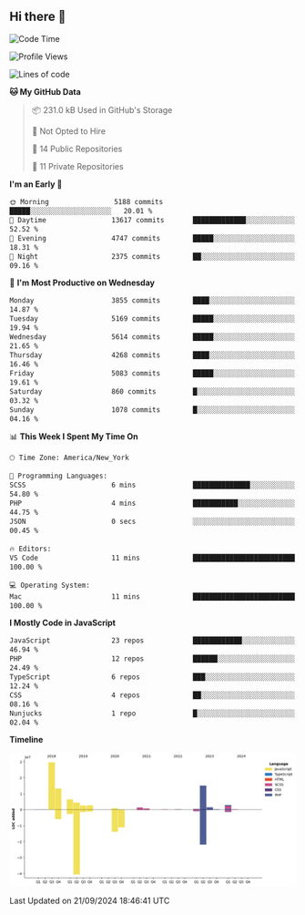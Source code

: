 ## Hi there 👋

<!--START_SECTION:waka-->
![Code Time](http://img.shields.io/badge/Code%20Time-300%20hrs%2023%20mins-blue)

![Profile Views](http://img.shields.io/badge/Profile%20Views-0-blue)

![Lines of code](https://img.shields.io/badge/From%20Hello%20World%20I%27ve%20Written-82.6%20million%20lines%20of%20code-blue)

**🐱 My GitHub Data** 

> 📦 231.0 kB Used in GitHub's Storage 
 > 
> 🚫 Not Opted to Hire
 > 
> 📜 14 Public Repositories 
 > 
> 🔑 11 Private Repositories 
 > 
**I'm an Early 🐤** 

```text
🌞 Morning                5188 commits        █████░░░░░░░░░░░░░░░░░░░░   20.01 % 
🌆 Daytime                13617 commits       █████████████░░░░░░░░░░░░   52.52 % 
🌃 Evening                4747 commits        █████░░░░░░░░░░░░░░░░░░░░   18.31 % 
🌙 Night                  2375 commits        ██░░░░░░░░░░░░░░░░░░░░░░░   09.16 % 
```
📅 **I'm Most Productive on Wednesday** 

```text
Monday                   3855 commits        ████░░░░░░░░░░░░░░░░░░░░░   14.87 % 
Tuesday                  5169 commits        █████░░░░░░░░░░░░░░░░░░░░   19.94 % 
Wednesday                5614 commits        █████░░░░░░░░░░░░░░░░░░░░   21.65 % 
Thursday                 4268 commits        ████░░░░░░░░░░░░░░░░░░░░░   16.46 % 
Friday                   5083 commits        █████░░░░░░░░░░░░░░░░░░░░   19.61 % 
Saturday                 860 commits         █░░░░░░░░░░░░░░░░░░░░░░░░   03.32 % 
Sunday                   1078 commits        █░░░░░░░░░░░░░░░░░░░░░░░░   04.16 % 
```


📊 **This Week I Spent My Time On** 

```text
🕑︎ Time Zone: America/New_York

💬 Programming Languages: 
SCSS                     6 mins              ██████████████░░░░░░░░░░░   54.80 % 
PHP                      4 mins              ███████████░░░░░░░░░░░░░░   44.75 % 
JSON                     0 secs              ░░░░░░░░░░░░░░░░░░░░░░░░░   00.45 % 

🔥 Editors: 
VS Code                  11 mins             █████████████████████████   100.00 % 

💻 Operating System: 
Mac                      11 mins             █████████████████████████   100.00 % 
```

**I Mostly Code in JavaScript** 

```text
JavaScript               23 repos            ████████████░░░░░░░░░░░░░   46.94 % 
PHP                      12 repos            ██████░░░░░░░░░░░░░░░░░░░   24.49 % 
TypeScript               6 repos             ███░░░░░░░░░░░░░░░░░░░░░░   12.24 % 
CSS                      4 repos             ██░░░░░░░░░░░░░░░░░░░░░░░   08.16 % 
Nunjucks                 1 repo              █░░░░░░░░░░░░░░░░░░░░░░░░   02.04 % 
```



**Timeline**

![Lines of Code chart](https://raw.githubusercontent.com/wilbertcaba/wilbertcaba/main/assets/bar_graph.png)


 Last Updated on 21/09/2024 18:46:41 UTC
<!--END_SECTION:waka-->

<!--
**wilbertcaba/wilbertcaba** is a ✨ _special_ ✨ repository because its `README.md` (this file) appears on your GitHub profile.

Here are some ideas to get you started:

- 🔭 I’m currently working on ...
- 🌱 I’m currently learning ...
- 👯 I’m looking to collaborate on ...
- 🤔 I’m looking for help with ...
- 💬 Ask me about ...
- 📫 How to reach me: ...
- 😄 Pronouns: ...
- ⚡ Fun fact: ...
-->
